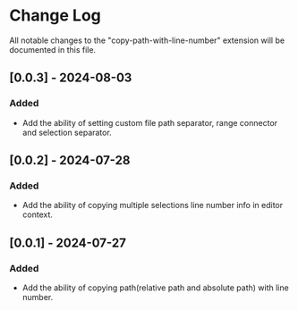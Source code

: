 # Change Log

All notable changes to the "copy-path-with-line-number" extension will be documented in this file.

## [0.0.3] - 2024-08-03

### Added

- Add the ability of setting custom file path separator, range connector and selection separator.

## [0.0.2] - 2024-07-28

### Added

- Add the ability of copying multiple selections line number info in editor context.

## [0.0.1] - 2024-07-27

### Added

- Add the ability of copying path(relative path and absolute path) with line number.

